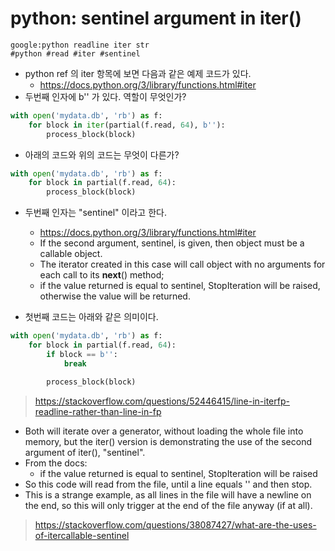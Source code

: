 # python: sentinel argument in iter()

```
google:python readline iter str
#python #read #iter #sentinel
```

* python ref 의 iter 항목에 보면 다음과 같은 예제 코드가 있다.
    * https://docs.python.org/3/library/functions.html#iter
* 두번째 인자에 b'' 가 있다. 역할이 무엇인가?

```python
with open('mydata.db', 'rb') as f:
    for block in iter(partial(f.read, 64), b''):
        process_block(block)
```

* 아래의 코드와 위의 코드는 무엇이 다른가?

```python
with open('mydata.db', 'rb') as f:
    for block in partial(f.read, 64):
        process_block(block)
```

* 두번째 인자는 "sentinel" 이라고 한다.
    * https://docs.python.org/3/library/functions.html#iter
    * If the second argument, sentinel, is given, then object must be a callable object.
    * The iterator created in this case will call object with no arguments for each call to its __next__() method;
    * if the value returned is equal to sentinel, StopIteration will be raised, otherwise the value will be returned.

* 첫번째 코드는 아래와 같은 의미이다.

```python
with open('mydata.db', 'rb') as f:
    for block in partial(f.read, 64):
        if block == b'':
            break

        process_block(block)
```

> https://stackoverflow.com/questions/52446415/line-in-iterfp-readline-rather-than-line-in-fp

* Both will iterate over a generator, without loading the whole file into memory, but the iter() version is
  demonstrating the use of the second argument of iter(), "sentinel".
* From the docs:
    * if the value returned is equal to sentinel, StopIteration will be raised
* So this code will read from the file, until a line equals '' and then stop.
* This is a strange example, as all lines in the file will have a newline on the end, so this will only trigger at the
  end of the file anyway (if at all).

> https://stackoverflow.com/questions/38087427/what-are-the-uses-of-itercallable-sentinel
